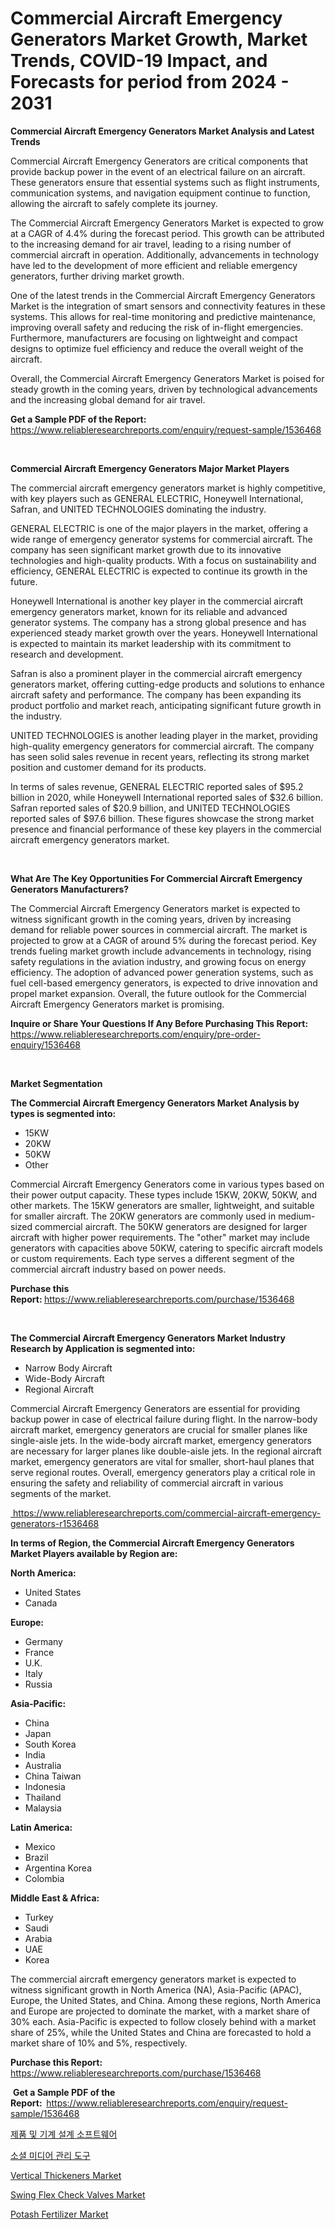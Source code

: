 <p><h1>Commercial Aircraft Emergency Generators Market Growth, Market Trends, COVID-19 Impact, and Forecasts for period from 2024 - 2031</h1></p><p><strong>Commercial Aircraft Emergency Generators Market Analysis and Latest Trends</strong></p>
<p><p>Commercial Aircraft Emergency Generators are critical components that provide backup power in the event of an electrical failure on an aircraft. These generators ensure that essential systems such as flight instruments, communication systems, and navigation equipment continue to function, allowing the aircraft to safely complete its journey.</p><p>The Commercial Aircraft Emergency Generators Market is expected to grow at a CAGR of 4.4% during the forecast period. This growth can be attributed to the increasing demand for air travel, leading to a rising number of commercial aircraft in operation. Additionally, advancements in technology have led to the development of more efficient and reliable emergency generators, further driving market growth.</p><p>One of the latest trends in the Commercial Aircraft Emergency Generators Market is the integration of smart sensors and connectivity features in these systems. This allows for real-time monitoring and predictive maintenance, improving overall safety and reducing the risk of in-flight emergencies. Furthermore, manufacturers are focusing on lightweight and compact designs to optimize fuel efficiency and reduce the overall weight of the aircraft.</p><p>Overall, the Commercial Aircraft Emergency Generators Market is poised for steady growth in the coming years, driven by technological advancements and the increasing global demand for air travel.</p></p>
<p><strong>Get a Sample PDF of the Report:&nbsp;</strong> <a href="https://www.reliableresearchreports.com/enquiry/request-sample/1536468">https://www.reliableresearchreports.com/enquiry/request-sample/1536468</a></p>
<p>&nbsp;</p>
<p><strong>Commercial Aircraft Emergency Generators Major Market Players</strong></p>
<p><p>The commercial aircraft emergency generators market is highly competitive, with key players such as GENERAL ELECTRIC, Honeywell International, Safran, and UNITED TECHNOLOGIES dominating the industry. </p><p>GENERAL ELECTRIC is one of the major players in the market, offering a wide range of emergency generator systems for commercial aircraft. The company has seen significant market growth due to its innovative technologies and high-quality products. With a focus on sustainability and efficiency, GENERAL ELECTRIC is expected to continue its growth in the future.</p><p>Honeywell International is another key player in the commercial aircraft emergency generators market, known for its reliable and advanced generator systems. The company has a strong global presence and has experienced steady market growth over the years. Honeywell International is expected to maintain its market leadership with its commitment to research and development.</p><p>Safran is also a prominent player in the commercial aircraft emergency generators market, offering cutting-edge products and solutions to enhance aircraft safety and performance. The company has been expanding its product portfolio and market reach, anticipating significant future growth in the industry.</p><p>UNITED TECHNOLOGIES is another leading player in the market, providing high-quality emergency generators for commercial aircraft. The company has seen solid sales revenue in recent years, reflecting its strong market position and customer demand for its products.</p><p>In terms of sales revenue, GENERAL ELECTRIC reported sales of $95.2 billion in 2020, while Honeywell International reported sales of $32.6 billion. Safran reported sales of $20.9 billion, and UNITED TECHNOLOGIES reported sales of $97.6 billion. These figures showcase the strong market presence and financial performance of these key players in the commercial aircraft emergency generators market.</p></p>
<p>&nbsp;</p>
<p><strong>What Are The Key Opportunities For Commercial Aircraft Emergency Generators Manufacturers?</strong></p>
<p><p>The Commercial Aircraft Emergency Generators market is expected to witness significant growth in the coming years, driven by increasing demand for reliable power sources in commercial aircraft. The market is projected to grow at a CAGR of around 5% during the forecast period. Key trends fueling market growth include advancements in technology, rising safety regulations in the aviation industry, and growing focus on energy efficiency. The adoption of advanced power generation systems, such as fuel cell-based emergency generators, is expected to drive innovation and propel market expansion. Overall, the future outlook for the Commercial Aircraft Emergency Generators market is promising.</p></p>
<p><strong>Inquire or Share Your Questions If Any Before Purchasing This Report:</strong> <a href="https://www.reliableresearchreports.com/enquiry/pre-order-enquiry/1536468">https://www.reliableresearchreports.com/enquiry/pre-order-enquiry/1536468</a></p>
<p>&nbsp;</p>
<p><strong>Market Segmentation</strong></p>
<p><strong>The Commercial Aircraft Emergency Generators Market Analysis by types is segmented into:</strong></p>
<p><ul><li>15KW</li><li>20KW</li><li>50KW</li><li>Other</li></ul></p>
<p><p>Commercial Aircraft Emergency Generators come in various types based on their power output capacity. These types include 15KW, 20KW, 50KW, and other markets. The 15KW generators are smaller, lightweight, and suitable for smaller aircraft. The 20KW generators are commonly used in medium-sized commercial aircraft. The 50KW generators are designed for larger aircraft with higher power requirements. The "other" market may include generators with capacities above 50KW, catering to specific aircraft models or custom requirements. Each type serves a different segment of the commercial aircraft industry based on power needs.</p></p>
<p><strong>Purchase this Report:&nbsp;</strong><a href="https://www.reliableresearchreports.com/purchase/1536468">https://www.reliableresearchreports.com/purchase/1536468</a></p>
<p>&nbsp;</p>
<p><strong>The Commercial Aircraft Emergency Generators Market Industry Research by Application is segmented into:</strong></p>
<p><ul><li>Narrow Body Aircraft</li><li>Wide-Body Aircraft</li><li>Regional Aircraft</li></ul></p>
<p><p>Commercial Aircraft Emergency Generators are essential for providing backup power in case of electrical failure during flight. In the narrow-body aircraft market, emergency generators are crucial for smaller planes like single-aisle jets. In the wide-body aircraft market, emergency generators are necessary for larger planes like double-aisle jets. In the regional aircraft market, emergency generators are vital for smaller, short-haul planes that serve regional routes. Overall, emergency generators play a critical role in ensuring the safety and reliability of commercial aircraft in various segments of the market.</p></p>
<p><a href="https://www.reliableresearchreports.com/commercial-aircraft-emergency-generators-r1536468">&nbsp;https://www.reliableresearchreports.com/commercial-aircraft-emergency-generators-r1536468</a></p>
<p><strong>In terms of Region, the Commercial Aircraft Emergency Generators Market Players available by Region are:</strong></p>
<p>
    <p> <strong> North America: </strong>
        <ul>
            <li>United States</li>
            <li>Canada</li>
        </ul>
        </p> 
    <p> <strong> Europe: </strong>
        <ul>
            <li>Germany</li>
            <li>France</li>
            <li>U.K.</li>
            <li>Italy</li>
            <li>Russia</li>
        </ul>
        </p> 
    <p> <strong> Asia-Pacific: </strong>
        <ul>
            <li>China</li>
            <li>Japan</li>
            <li>South Korea</li>
            <li>India</li>
            <li>Australia</li>
            <li>China Taiwan</li>
            <li>Indonesia</li>
            <li>Thailand</li>
            <li>Malaysia</li>
        </ul>
        </p> 
    <p> <strong> Latin America: </strong>
        <ul>
            <li>Mexico</li>
            <li>Brazil</li>
            <li>Argentina Korea</li>
            <li>Colombia</li>
        </ul>
        </p> 
    <p> <strong> Middle East & Africa: </strong>
        <ul>
            <li>Turkey</li>
            <li>Saudi</li>
            <li>Arabia</li>
            <li>UAE</li>
            <li>Korea</li>
        </ul>
    </p>
    </p>
<p><p>The commercial aircraft emergency generators market is expected to witness significant growth in North America (NA), Asia-Pacific (APAC), Europe, the United States, and China. Among these regions, North America and Europe are projected to dominate the market, with a market share of 30% each. Asia-Pacific is expected to follow closely behind with a market share of 25%, while the United States and China are forecasted to hold a market share of 10% and 5%, respectively.</p></p>
<p><strong>Purchase this Report: </strong><a href="https://www.reliableresearchreports.com/purchase/1536468">https://www.reliableresearchreports.com/purchase/1536468</a></p>
<p>&nbsp;<strong>Get a Sample PDF of the Report:&nbsp;&nbsp;</strong><a href="https://www.reliableresearchreports.com/enquiry/request-sample/1536468">https://www.reliableresearchreports.com/enquiry/request-sample/1536468</a></p>
<p><strong></strong></p>
<p><p><a href="https://github.com/crfsywufhm81415/Market-Research-Report-List-1/blob/main/282799437111.md">제품 및 기계 설계 소프트웨어</a></p><p><a href="https://github.com/iansanftyord09878/Market-Research-Report-List-1/blob/main/771291137110.md">소셜 미디어 관리 도구</a></p><p><a href="https://github.com/lylyparadise/Market-Research-Report-List-3/blob/main/vertical-thickeners-market.md">Vertical Thickeners Market</a></p><p><a href="https://github.com/GroverBarry/Market-Research-Report-List-5/blob/main/swing-flex-check-valves-market.md">Swing Flex Check Valves Market</a></p><p><a href="https://issuu.com/reportprime-2/docs/potash-fertilizer-market-size-2030.pptx">Potash Fertilizer Market</a></p></p>